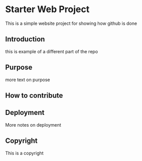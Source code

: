 # Starter Web Project

This is a simple website project for showing how github is done

## Introduction

this is example of a different part of the repo

## Purpose

more text on purpose

## How to contribute

## Deployment

More notes on deployment

## Copyright

This is a copyright